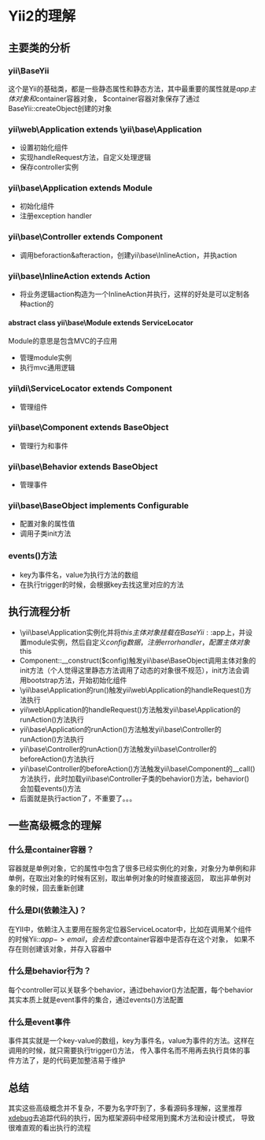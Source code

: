 # Yii2的理解

## 主要类的分析

### yii\BaseYii
这个是Yii的基础类，都是一些静态属性和静态方法，其中最重要的属性就是$app主体对象和$container容器对象，
$container容器对象保存了通过BaseYii::createObject创建的对象

### **yii\web\Application** extends \yii\base\Application

- 设置初始化组件
- 实现handleRequest方法，自定义处理逻辑
- 保存controller实例

### **yii\base\Application** extends Module

- 初始化组件
- 注册exception handler

### **yii\base\Controller** extends Component

- 调用beforaction&afteraction，创建yii\base\InlineAction，并执action

### **yii\base\InlineAction** extends Action

- 将业务逻辑action构造为一个InlineAction并执行，这样的好处是可以定制各种action的

#### **abstract class yii\base\Module** extends ServiceLocator
Module的意思是包含MVC的子应用
- 管理module实例
- 执行mvc通用逻辑

### **yii\di\ServiceLocator** extends Component

- 管理组件

### **yii\base\Component** extends BaseObject
- 管理行为和事件

### **yii\base\Behavior** extends BaseObject

- 管理事件

### **yii\base\BaseObject** implements Configurable

- 配置对象的属性值
- 调用子类init方法

### events()方法

- key为事件名，value为执行方法的数组
- 在执行trigger的时候，会根据key去找这里对应的方法

## 执行流程分析

- \yii\base\Application实例化并将$this主体对象挂载在BaseYii::$app上，并设置module实例，然后自定义$config数据，注册errorhandler，配置主体对象$this
- Component::__construct($config)触发yii\base\BaseObject调用主体对象的init方法（个人觉得这里静态方法调用了动态的对象很不规范），init方法会调用bootstrap方法，开始初始化组件
- \yii\base\Application的run()触发yii\web\Application的handleRequest()方法执行
- yii\web\Application的handleRequest()方法触发yii\base\Application的runAction()方法执行
- yii\base\Application的runAction()方法触发yii\base\Controller的runAction()方法执行
- yii\base\Controller的runAction()方法触发yii\base\Controller的beforeAction()方法执行
- yii\base\Controller的beforeAction()方法触发yii\base\Component的__call()方法执行，此时加载yii\base\Controller子类的behavior()方法，behavior()会加载events()方法
- 后面就是执行action了，不重要了。。。

## 一些高级概念的理解

### 什么是container容器？

容器就是单例对象，它的属性中包含了很多已经实例化的对象，对象分为单例和非单例，在取出对象的时候有区别，取出单例对象的时候直接返回，
取出非单例对象的时候，回去重新创建

### 什么是DI(依赖注入)？

在YII中，依赖注入主要用在服务定位器ServiceLocator中，比如在调用某个组件的时候Yii::$app->email，会去检查$container容器中是否存在这个对象，
如果不存在则创建该对象，并存入容器中

### 什么是behavior行为？

每个controller可以关联多个behavior，通过behavior()方法配置，每个behavior其实本质上就是event事件的集合，通过events()方法配置

### 什么是event事件

事件其实就是一个key-value的数组，key为事件名，value为事件的方法。这样在调用的时候，就只需要执行trigger()方法，
传入事件名而不用再去执行具体的事件方法了，是的代码更加整洁易于维护

## 总结

其实这些高级概念并不复杂，不要为名字吓到了，多看源码多理解，这里推荐[xdebug](https://xdebug.org/)去追踪代码的执行，因为框架源码中经常用到魔术方法和设计模式，
导致很难直观的看出执行的流程

